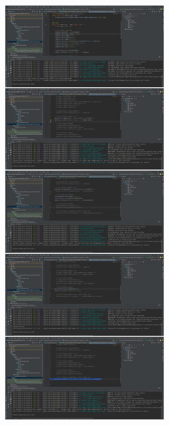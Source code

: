![](https://github.com/manh20051151/www/blob/master/week04/week04_lab_NguyenVietManh_20051151/img/Screenshot%202024-11-08%20041633.png)
![](https://github.com/manh20051151/www/blob/master/week04/week04_lab_NguyenVietManh_20051151/img/Screenshot%202024-11-08%20041824.png)
![](https://github.com/manh20051151/www/blob/master/week04/week04_lab_NguyenVietManh_20051151/img/Screenshot%202024-11-08%20042024.png)
![](https://github.com/manh20051151/www/blob/master/week04/week04_lab_NguyenVietManh_20051151/img/Screenshot%202024-11-08%20042101.png)
![](https://github.com/manh20051151/www/blob/master/week04/week04_lab_NguyenVietManh_20051151/img/Screenshot%202024-11-08%20042139.png)
